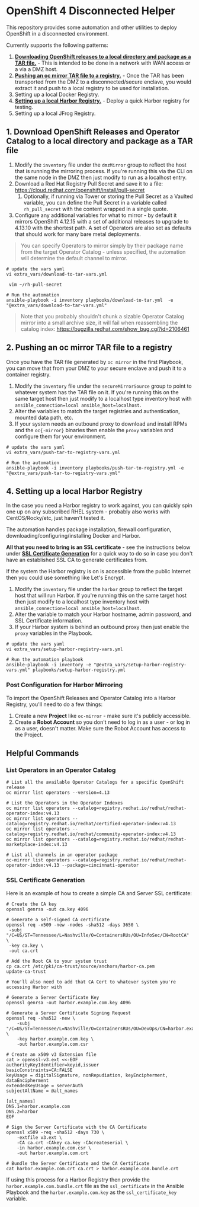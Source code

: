 # OpenShift 4 Disconnected Helper

This repository provides some automation and other utilities to deploy OpenShift in a disconnected environment.

Currently supports the following patterns:

1. [**Downloading OpenShift releases to a local directory and package as a TAR file.**](#1-download-openshift-releases-and-operator-catalog-to-a-local-directory-and-package-as-a-tar-file) - This is intended to be done in a network with WAN access or a via a DMZ host.
2. [**Pushing an oc mirror TAR file to a registry.**](#2-pushing-an-oc-mirror-tar-file-to-a-registry) - Once the TAR has been transported from the DMZ to a disconnected/secure enclave, you would extract it and push to a local registry to be used for installation.
3. Setting up a local Docker Registry.
4. [**Setting up a local Harbor Registry.**](#4-setting-up-a-local-harbor-registry) - Deploy a quick Harbor registry for testing.
5. Setting up a local JFrog Registry.

## 1. Download OpenShift Releases and Operator Catalog to a local directory and package as a TAR file

1. Modify the `inventory` file under the `dmzMirror` group to reflect the host that is running the mirroring process.  If you're running this via the CLI on the same node in the DMZ then just modify to run as a localhost entry.
2. Download a Red Hat Registry Pull Secret and save it to a file: https://cloud.redhat.com/openshift/install/pull-secret
   1. Optionally, if running via Tower or storing the Pull Secret as a Vaulted variable, you can define the Pull Secret in a variable called `rh_pull_secret` with the content wrapped in a single quote.
3. Configure any additional variables for what to mirror - by default it mirrors OpenShift 4.12.15 with a set of additional releases to upgrade to 4.13.10 with the shortest path.  A set of Operators are also set as defaults that should work for many bare metal deployments.

> You can specify Operators to mirror simply by their package name from the target Operator Catalog - unless specified, the automation will determine the default channel to mirror.

```bash=
# update the vars yaml 
vi extra_vars/download-to-tar-vars.yml
```

```bash=
 vim ~/rh-pull-secret
```

```bash=
# Run the automation
ansible-playbook -i inventory playbooks/download-to-tar.yml  -e "@extra_vars/download-to-tar-vars.yml"
```

> Note that you probably shouldn't chunk a sizable Operator Catalog mirror into a small archive size, it will fail when reassembling the catalog index: https://bugzilla.redhat.com/show_bug.cgi?id=2106461

## 2. Pushing an oc mirror TAR file to a registry

Once you have the TAR file generated by `oc mirror` in the first Playbook, you can move that from your DMZ to your secure enclave and push it to a container registry.

1. Modify the `inventory` file under the `secureMirrorSource` group to point to whatever system has the TAR file on it.  If you're running this on the same target host then just modify to a localhost type inventory host with `ansible_connection=local ansible_host=localhost`.
2. Alter the variables to match the target registries and authentication, mounted data path, etc.
3. If your system needs an outbound proxy to download and install RPMs and the `oc{-mirror}` binaries then enable the `proxy` variables and configure them for your environment.

```bash=
# update the vars yaml 
vi extra_vars/push-tar-to-registry-vars.yml
```

```bash=
# Run the automation
ansible-playbook -i inventory playbooks/push-tar-to-registry.yml -e "@extra_vars/push-tar-to-registry-vars.yml"
```

## 4. Setting up a local Harbor Registry

In the case you need a Harbor registry to work against, you can quickly spin one up on any subscribed RHEL system - probably also works with CentOS/Rocky/etc, just haven't tested it.

The automation handles package installation, firewall configuration, downloading/configuring/installing Docker and Harbor.

**All that you need to bring is an SSL certificate** - see the instructions below under [**SSL Certificate Generation**](#ssl-certificate-generation) for a quick way to do so in case you don't have an established SSL CA to generate certificates from.

If the system the Harbor registry is on is accessible from the public Internet then you could use something like Let's Encrypt.

1. Modify the `inventory` file under the `harbor` group to reflect the target host that will run Harbor.  If you're running this on the same target host then just modify to a localhost type inventory host with `ansible_connection=local ansible_host=localhost`.
2. Alter the variable to match your Harbor hostname, admin password, and SSL Certificate information.
3. If your Harbor system is behind an outbound proxy then just enable the `proxy` variables in the Playbook.

```bash=
# update the vars yaml 
vi extra_vars/setup-harbor-registry-vars.yml
```

```bash=
# Run the automation playbook
ansible-playbook -i inventory -e "@extra_vars/setup-harbor-registry-vars.yml" playbooks/setup-harbor-registry.yml
```

### Post Configuration for Harbor Mirroring

To import the OpenShift Releases and Operator Catalog into a Harbor Registry, you'll need to do a few things:

1. Create a new **Project** like `oc-mirror` - make sure it's publicly accessible.
2. Create a **Robot Account** so you don't need to log in as a user - or log in as a user, doesn't matter.  Make sure the Robot Account has access to the Project.

## Helpful Commands

### List Operators in an Operator Catalog

```bash=
# List all the available Operator Catalogs for a specific OpenShift release
oc mirror list operators --version=4.13

# List the Operators in the Operator Indexes
oc mirror list operators --catalog=registry.redhat.io/redhat/redhat-operator-index:v4.13
oc mirror list operators --catalog=registry.redhat.io/redhat/certified-operator-index:v4.13
oc mirror list operators --catalog=registry.redhat.io/redhat/community-operator-index:v4.13
oc mirror list operators --catalog=registry.redhat.io/redhat/redhat-marketplace-index:v4.13

# List all channels in an operator package
oc-mirror list operators --catalog=registry.redhat.io/redhat/redhat-operator-index:v4.13 --package=cincinnati-operator
```

### SSL Certificate Generation

Here is an example of how to create a simple CA and Server SSL certificate:

```bash=
# Create the CA key
openssl genrsa -out ca.key 4096

# Generate a self-signed CA certificate
openssl req -x509 -new -nodes -sha512 -days 3650 \
 -subj "/C=US/ST=Tennessee/L=Nashville/O=ContainersRUs/OU=InfoSec/CN=RootCA" \
 -key ca.key \
 -out ca.crt

# Add the Root CA to your system trust
cp ca.crt /etc/pki/ca-trust/source/anchors/harbor-ca.pem
update-ca-trust

# You'll also need to add that CA Cert to whatever system you're accessing Harbor with

# Generate a Server Certificate Key
openssl genrsa -out harbor.example.com.key 4096

# Generate a Server Certificate Signing Request
openssl req -sha512 -new \
    -subj "/C=US/ST=Tennessee/L=Nashville/O=ContainersRUs/OU=DevOps/CN=harbor.example.com" \
    -key harbor.example.com.key \
    -out harbor.example.com.csr

# Create an x509 v3 Extension file
cat > openssl-v3.ext <<-EOF
authorityKeyIdentifier=keyid,issuer
basicConstraints=CA:FALSE
keyUsage = digitalSignature, nonRepudiation, keyEncipherment, dataEncipherment
extendedKeyUsage = serverAuth
subjectAltName = @alt_names

[alt_names]
DNS.1=harbor.example.com
DNS.2=harbor
EOF

# Sign the Server Certificate with the CA Certificate
openssl x509 -req -sha512 -days 730 \
    -extfile v3.ext \
    -CA ca.crt -CAkey ca.key -CAcreateserial \
    -in harbor.example.com.csr \
    -out harbor.example.com.crt

# Bundle the Server Certificate and the CA Certificate
cat harbor.example.com.crt ca.crt > harbor.example.com.bundle.crt
```

If using this process for a Harbor Registry then provide the `harbor.example.com.bundle.crt` file as the `ssl_certificate` in the Ansible Playbook and the `harbor.example.com.key` as the `ssl_certificate_key` variable.
